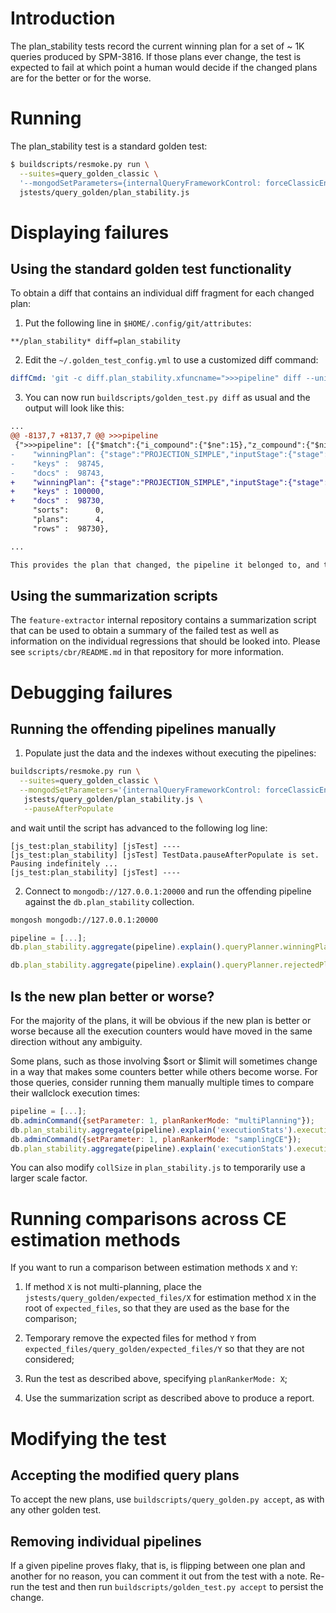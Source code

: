 # Introduction

The plan_stability tests record the current winning plan for a set of ~ 1K queries produced by SPM-3816. If those plans ever change, the test is expected to fail at which point a human would decide if the changed plans are for the better or for the worse.

# Running

The plan_stability test is a standard golden test:

```bash
$ buildscripts/resmoke.py run \
  --suites=query_golden_classic \
  '--mongodSetParameters={internalQueryFrameworkControl: forceClassicEngine, planRankerMode: ...}' \
  jstests/query_golden/plan_stability.js
```

# Displaying failures

## Using the standard golden test functionality

To obtain a diff that contains an individual diff fragment for each changed plan:

1. Put the following line in `$HOME/.config/git/attributes`:

```
**/plan_stability* diff=plan_stability
```

2. Edit the `~/.golden_test_config.yml` to use a customized diff command:

```yml
diffCmd: 'git -c diff.plan_stability.xfuncname=">>>pipeline" diff --unified=0 --function-context --no-index "{{expected}}" "{{actual}}"'
```

3. You can now run `buildscripts/golden_test.py diff` as usual and the output will look like this:

```diff
...
@@ -8137,7 +8137,7 @@ >>>pipeline
 {">>>pipeline": [{"$match":{"i_compound":{"$ne":15},"z_compound":{"$nin":[6,7]}}},{"$skip":12},{"$project":{"_id":0,"a_compound":1,"h_idx":1}}],
-    "winningPlan": {"stage":"PROJECTION_SIMPLE","inputStage":{"stage":"SKIP","inputStage":{"stage":"FETCH","filter":true,"inputStage":{"stage":"IXSCAN","indexName":"z_compound_1","indexBounds":{"z_compound":["[MinKey, 6.0)","(6.0, 7.0)","(7.0, MaxKey]"]}}}}},
-    "keys" :  98745,
-    "docs" :  98743,
+    "winningPlan": {"stage":"PROJECTION_SIMPLE","inputStage":{"stage":"FETCH","inputStage":{"stage":"SKIP","inputStage":{"stage":"IXSCAN","indexName":"i_compound_1_z_compound_1","indexBounds":{"i_compound":["[MinKey, 15.0)","(15.0, MaxKey]"],"z_compound":["[MinKey, 6.0)","(6.0, 7.0)","(7.0, MaxKey]"]}}}}},
+    "keys" : 100000,
+    "docs" :  98730,
     "sorts":      0,
     "plans":      4,
     "rows" :  98730},

...

This provides the plan that changed, the pipeline it belonged to, and the execution counters that have changed.
```

## Using the summarization scripts

The `feature-extractor` internal repository contains a summarization script that
can be used to obtain a summary of the failed test as well as information on
the individual regressions that should be looked into. Please see `scripts/cbr/README.md`
in that repository for more information.

# Debugging failures

## Running the offending pipelines manually

1. Populate just the data and the indexes without executing the pipelines:

```bash
buildscripts/resmoke.py run \
  --suites=query_golden_classic \
  --mongodSetParameters='{internalQueryFrameworkControl: forceClassicEngine, planRankerMode: samplingCE, internalQuerySamplingBySequentialScan: True}' \
   jstests/query_golden/plan_stability.js \
   --pauseAfterPopulate
```

and wait until the script has advanced to the following log line:

```
[js_test:plan_stability] [jsTest] ----
[js_test:plan_stability] [jsTest] TestData.pauseAfterPopulate is set. Pausing indefinitely ...
[js_test:plan_stability] [jsTest] ----
```

2. Connect to `mongodb://127.0.0.1:20000` and run the offending pipeline against the `db.plan_stability` collection.

```bash
mongosh mongodb://127.0.0.1:20000
```

```javascript
pipeline = [...];
db.plan_stability.aggregate(pipeline).explain().queryPlanner.winningPlan;

db.plan_stability.aggregate(pipeline).explain().queryPlanner.rejectedPlans.sort((a,b) => b.costEstimate - a.costEstimate)[0]
```

## Is the new plan better or worse?

For the majority of the plans, it will be obvious if the new plan is better or worse because all the
execution counters would have moved in the same direction without any ambiguity.

Some plans, such as those involving $sort or $limit will sometimes change in a way that makes some
counters better while others become worse. For those queries, consider running them manually multiple times
to compare their wallclock execution times:

```javascript
pipeline = [...];
db.adminCommand({setParameter: 1, planRankerMode: "multiPlanning"});
db.plan_stability.aggregate(pipeline).explain('executionStats').executionStats.executionTimeMillis;
db.adminCommand({setParameter: 1, planRankerMode: "samplingCE"});
db.plan_stability.aggregate(pipeline).explain('executionStats').executionStats.executionTimeMillis;
```

You can also modify `collSize` in `plan_stability.js` to temporarily use a larger scale factor.

# Running comparisons across CE estimation methods

If you want to run a comparison between estimation methods `X` and `Y`:

1. If method `X` is not multi-planning, place the `jstests/query_golden/expected_files/X` for estimation method `X` in the root of `expected_files`, so that they are used as the base for the comparison;

2. Temporary remove the expected files for method `Y` from `expected_files/query_golden/expected_files/Y` so that they are not considered;

3. Run the test as described above, specifying `planRankerMode: X`;

4. Use the summarization script as described above to produce a report.

# Modifying the test

## Accepting the modified query plans

To accept the new plans, use `buildscripts/query_golden.py accept`, as with any other golden test.

## Removing individual pipelines

If a given pipeline proves flaky, that is, is flipping between one plan and another for no reason,
you can comment it out from the test with a note. Re-run the test and then run `buildscripts/golden_test.py accept`
to persist the change.
